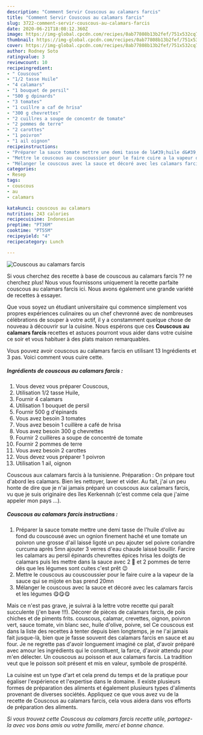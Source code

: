 ```yaml
---
description: "Comment Servir Couscous au calamars farcis"
title: "Comment Servir Couscous au calamars farcis"
slug: 3722-comment-servir-couscous-au-calamars-farcis
date: 2020-06-21T18:08:12.360Z
image: https://img-global.cpcdn.com/recipes/0ab77808b13b2fef/751x532cq70/couscous-au-calamars-farcis-photo-principale-de-la-recette.jpg
thumbnail: https://img-global.cpcdn.com/recipes/0ab77808b13b2fef/751x532cq70/couscous-au-calamars-farcis-photo-principale-de-la-recette.jpg
cover: https://img-global.cpcdn.com/recipes/0ab77808b13b2fef/751x532cq70/couscous-au-calamars-farcis-photo-principale-de-la-recette.jpg
author: Rodney Soto
ratingvalue: 3
reviewcount: 10
recipeingredient:
- " Couscous"
- "1/2 tasse Huile"
- "4 calamars"
- "1 bouquet de persil"
- "500 g dpinards"
- "3 tomates"
- "1 cuillre a caf de hrisa"
- "300 g chevrettes"
- "2 cuillres a soupe de concentr de tomate"
- "2 pommes de terre"
- "2 carottes"
- "1 poivron"
- "1 ail oignon"
recipeinstructions:
- "Préparer la sauce tomate mettre une demi tasse de l&#39;huile d&#39;olive au fond du couscousé avec un ognion finement haché et une tomate un poivron une grosse d&#39;ail laissé ligoté un peu ajouter sel poivre coriandre curcuma après 5mn ajouter 3 verres d&#39;eau chaude laissé bouillir. Farcire les calamars au persil épinards chevrettes épices hrisa les doigts de calamars puis les mettre dans la sauce avec 2 🥕 et 2 pommes de terre dés que les légumes sont cuites c&#39;est prêt 😉"
- "Mettre le couscous au couscoussier pour le faire cuire a la vapeur de la sauce qui se mijote en bas prend 20mn"
- "Mélanger le couscous avec la sauce et décoré avec les calamars farcis et les légumes 😋😋😋"
categories:
- Resep
tags:
- couscous
- au
- calamars

katakunci: couscous au calamars 
nutrition: 243 calories
recipecuisine: Indonesian
preptime: "PT36M"
cooktime: "PT55M"
recipeyield: "4"
recipecategory: Lunch

---
```



![Couscous au calamars farcis](https://img-global.cpcdn.com/recipes/0ab77808b13b2fef/751x532cq70/couscous-au-calamars-farcis-photo-principale-de-la-recette.jpg)

Si vous cherchez des recette à base de couscous au calamars farcis ?? ne cherchez plus! Nous vous fournissons uniquement la recette parfaite couscous au calamars farcis ici. Nous avons également une grande variété de recettes à essayer.

Que vous soyez un étudiant universitaire qui commence simplement vos propres expériences culinaires ou un chef chevronné avec de nombreuses célébrations de souper à votre actif, il y a constamment quelque chose de nouveau à découvrir sur la cuisine. Nous espérons que ces <strong> Couscous au calamars farcis </strong> recettes et astuces pourront vous aider dans votre cuisine ce soir et vous habituer à des plats maison remarquables.

<!--inarticleads1-->

Vous pouvez avoir couscous au calamars farcis en utilisant 13 Ingrédients et 3 pas. Voici comment vous cuire cette.

##### Ingrédients de couscous au calamars farcis :

1. Vous devez vous préparer  Couscous,
1. Utilisation 1/2 tasse Huile,
1. Fournir 4 calamars
1. Utilisation 1 bouquet de persil
1. Fournir 500 g d&#39;épinards
1. Vous avez besoin 3 tomates
1. Vous avez besoin 1 cuillère a café de hrisa
1. Vous avez besoin 300 g chevrettes
1. Fournir 2 cuillères a soupe de concentré de tomate
1. Fournir 2 pommes de terre
1. Vous avez besoin 2 carottes
1. Vous devez vous préparer 1 poivron
1. Utilisation 1 ail, oignon


Couscous aux calamars farcis à la tunisienne. Préparation : On prépare tout d&#39;abord les calamars. Bien les nettoyer, laver et vider. Au fait, j&#39;ai un peu honte de dire que je n&#39;ai jamais préparé un couscous aux calamars farcis, vu que je suis originaire des îles Kerkennah (c&#39;est comme cela que j&#39;aime appeler mon pays …). 

<!--inarticleads2-->

##### Couscous au calamars farcis instructions :

1. Préparer la sauce tomate mettre une demi tasse de l&#39;huile d&#39;olive au fond du couscousé avec un ognion finement haché et une tomate un poivron une grosse d&#39;ail laissé ligoté un peu ajouter sel poivre coriandre curcuma après 5mn ajouter 3 verres d&#39;eau chaude laissé bouillir. Farcire les calamars au persil épinards chevrettes épices hrisa les doigts de calamars puis les mettre dans la sauce avec 2 🥕 et 2 pommes de terre dés que les légumes sont cuites c&#39;est prêt 😉
1. Mettre le couscous au couscoussier pour le faire cuire a la vapeur de la sauce qui se mijote en bas prend 20mn
1. Mélanger le couscous avec la sauce et décoré avec les calamars farcis et les légumes 😋😋😋


Mais ce n&#39;est pas grave, je suivrai à la lettre votre recette qui paraît succulente (j&#39;en bave !!!). Décorer de pièces de calamars farcis, de pois chiches et de piments frits. couscous, calamar, crevettes, oignon, poivron vert, sauce tomate, vin blanc sec, huile d&#39;olive, poivre, sel Ce couscous est dans la liste des recettes à tenter depuis bien longtemps, je ne l&#39;ai jamais fait jusque-là, bien que je fasse souvent des calamars farcis en sauce et au four. Je ne regrette pas d&#39;avoir longuement imaginé ce plat, d&#39;avoir préparé avec amour les ingrédients qui le constituent, la farce, d&#39;avoir attendu pour m&#39;en délecter. Un couscous au poisson et aux calamars farcis. La tradition veut que le poisson soit présent et mis en valeur, symbole de prospérité. 

<!--inarticleads1-->

<p>
La cuisine est un type d'art et cela prend du temps et de la pratique pour égaliser l'expérience et l'expertise dans le domaine. Il existe plusieurs formes de préparation des aliments et également plusieurs types d'aliments provenant de diverses sociétés. Appliquez ce que vous avez vu de la recette de Couscous au calamars farcis, cela vous aidera dans vos efforts de préparation des aliments.
</p>

<p>
<i>Si vous trouvez cette Couscous au calamars farcis recette utile, partagez-la avec vos bons amis ou votre famille, merci et bonne chance.</i>
</p>
